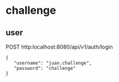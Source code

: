 # challenge
## user

POST http:localhost:8080/api/v1/auth/login
```
{
   "username": "juan.challenge",
   "password": "challenge"  
}
```
